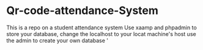 # Qr-code-attendance-System
This is a repo on a student attendance system
Use xaamp and phpadmin to store your database, change the localhost to your locat machine's host
use the admin to create your own database '
